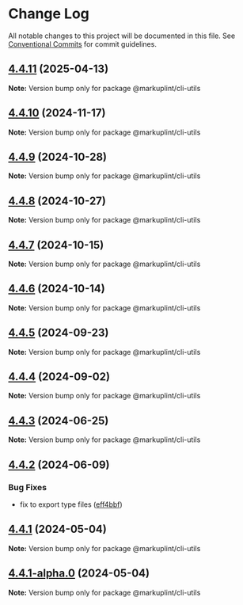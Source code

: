 # Change Log

All notable changes to this project will be documented in this file.
See [Conventional Commits](https://conventionalcommits.org) for commit guidelines.

## [4.4.11](https://github.com/markuplint/markuplint/compare/@markuplint/cli-utils@4.4.10...@markuplint/cli-utils@4.4.11) (2025-04-13)

**Note:** Version bump only for package @markuplint/cli-utils

## [4.4.10](https://github.com/markuplint/markuplint/compare/@markuplint/cli-utils@4.4.9...@markuplint/cli-utils@4.4.10) (2024-11-17)

**Note:** Version bump only for package @markuplint/cli-utils

## [4.4.9](https://github.com/markuplint/markuplint/compare/@markuplint/cli-utils@4.4.8...@markuplint/cli-utils@4.4.9) (2024-10-28)

**Note:** Version bump only for package @markuplint/cli-utils

## [4.4.8](https://github.com/markuplint/markuplint/compare/@markuplint/cli-utils@4.4.7...@markuplint/cli-utils@4.4.8) (2024-10-27)

**Note:** Version bump only for package @markuplint/cli-utils

## [4.4.7](https://github.com/markuplint/markuplint/compare/@markuplint/cli-utils@4.4.6...@markuplint/cli-utils@4.4.7) (2024-10-15)

**Note:** Version bump only for package @markuplint/cli-utils

## [4.4.6](https://github.com/markuplint/markuplint/compare/@markuplint/cli-utils@4.4.5...@markuplint/cli-utils@4.4.6) (2024-10-14)

**Note:** Version bump only for package @markuplint/cli-utils

## [4.4.5](https://github.com/markuplint/markuplint/compare/@markuplint/cli-utils@4.4.4...@markuplint/cli-utils@4.4.5) (2024-09-23)

**Note:** Version bump only for package @markuplint/cli-utils

## [4.4.4](https://github.com/markuplint/markuplint/compare/@markuplint/cli-utils@4.4.3...@markuplint/cli-utils@4.4.4) (2024-09-02)

**Note:** Version bump only for package @markuplint/cli-utils

## [4.4.3](https://github.com/markuplint/markuplint/compare/@markuplint/cli-utils@4.4.2...@markuplint/cli-utils@4.4.3) (2024-06-25)

**Note:** Version bump only for package @markuplint/cli-utils

## [4.4.2](https://github.com/markuplint/markuplint/compare/@markuplint/cli-utils@4.4.1...@markuplint/cli-utils@4.4.2) (2024-06-09)

### Bug Fixes

- fix to export type files ([eff4bbf](https://github.com/markuplint/markuplint/commit/eff4bbfd127574809dc5e15d7cafe87699758ee0))

## [4.4.1](https://github.com/markuplint/markuplint/compare/@markuplint/cli-utils@4.4.1-alpha.0...@markuplint/cli-utils@4.4.1) (2024-05-04)

**Note:** Version bump only for package @markuplint/cli-utils

## [4.4.1-alpha.0](https://github.com/markuplint/markuplint/compare/@markuplint/cli-utils@4.4.0...@markuplint/cli-utils@4.4.1-alpha.0) (2024-05-04)

**Note:** Version bump only for package @markuplint/cli-utils
